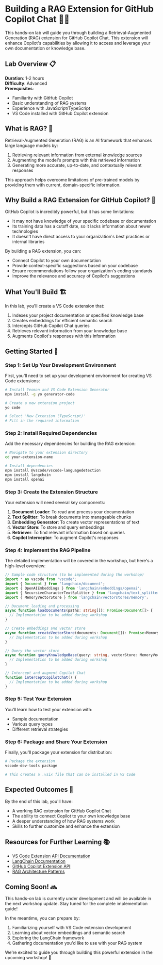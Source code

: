 # Building a RAG Extension for GitHub Copilot Chat 🤖💬

This hands-on lab will guide you through building a Retrieval-Augmented Generation (RAG) extension for GitHub Copilot Chat. This extension will enhance Copilot's capabilities by allowing it to access and leverage your own documentation or knowledge base.

## Lab Overview 📋

**Duration**: 1-2 hours  
**Difficulty**: Advanced  
**Prerequisites**: 
- Familiarity with GitHub Copilot
- Basic understanding of RAG systems
- Experience with JavaScript/TypeScript
- VS Code installed with GitHub Copilot extension

## What is RAG? 🧩

Retrieval-Augmented Generation (RAG) is an AI framework that enhances large language models by:
1. Retrieving relevant information from external knowledge sources
2. Augmenting the model's prompts with this retrieved information
3. Generating more accurate, up-to-date, and contextually relevant responses

This approach helps overcome limitations of pre-trained models by providing them with current, domain-specific information.

## Why Build a RAG Extension for GitHub Copilot? 🎯

GitHub Copilot is incredibly powerful, but it has some limitations:
- It may not have knowledge of your specific codebase or documentation
- Its training data has a cutoff date, so it lacks information about newer technologies
- It doesn't have direct access to your organization's best practices or internal libraries

By building a RAG extension, you can:
- Connect Copilot to your own documentation
- Provide context-specific suggestions based on your codebase
- Ensure recommendations follow your organization's coding standards
- Improve the relevance and accuracy of Copilot's suggestions

## What You'll Build 🏗️

In this lab, you'll create a VS Code extension that:
1. Indexes your project documentation or specified knowledge base
2. Creates embeddings for efficient semantic search
3. Intercepts GitHub Copilot Chat queries
4. Retrieves relevant information from your knowledge base
5. Augments Copilot's responses with this information

## Getting Started 🚀

### Step 1: Set Up Your Development Environment

First, you'll need to set up your development environment for creating VS Code extensions:

```bash
# Install Yeoman and VS Code Extension Generator
npm install -g yo generator-code

# Create a new extension project
yo code

# Select 'New Extension (TypeScript)'
# Fill in the required information
```

### Step 2: Install Required Dependencies

Add the necessary dependencies for building the RAG extension:

```bash
# Navigate to your extension directory
cd your-extension-name

# Install dependencies
npm install @vscode/vscode-languagedetection
npm install langchain
npm install openai
```

### Step 3: Create the Extension Structure

Your extension will need several key components:

1. **Document Loader**: To read and process your documentation
2. **Text Splitter**: To break documents into manageable chunks
3. **Embedding Generator**: To create vector representations of text
4. **Vector Store**: To store and query embeddings
5. **Retriever**: To find relevant information based on queries
6. **Copilot Interceptor**: To augment Copilot's responses

### Step 4: Implement the RAG Pipeline

The detailed implementation will be covered in the workshop, but here's a high-level overview:

```typescript
// Sample code structure (to be implemented during the workshop)
import * as vscode from 'vscode';
import { Document } from 'langchain/document';
import { OpenAIEmbeddings } from 'langchain/embeddings/openai';
import { RecursiveCharacterTextSplitter } from 'langchain/text_splitter';
import { MemoryVectorStore } from 'langchain/vectorstores/memory';

// Document loading and processing
async function loadDocuments(paths: string[]): Promise<Document[]> {
  // Implementation to be added during workshop
}

// Create embeddings and vector store
async function createVectorStore(documents: Document[]): Promise<MemoryVectorStore> {
  // Implementation to be added during workshop
}

// Query the vector store
async function queryKnowledgeBase(query: string, vectorStore: MemoryVectorStore): Promise<string> {
  // Implementation to be added during workshop
}

// Intercept and augment Copilot Chat
function interceptCopilotChat() {
  // Implementation to be added during workshop
}
```

### Step 5: Test Your Extension

You'll learn how to test your extension with:
- Sample documentation
- Various query types
- Different retrieval strategies

### Step 6: Package and Share Your Extension

Finally, you'll package your extension for distribution:

```bash
# Package the extension
vscode-dev-tools package

# This creates a .vsix file that can be installed in VS Code
```

## Expected Outcomes 🎉

By the end of this lab, you'll have:
- A working RAG extension for GitHub Copilot Chat
- The ability to connect Copilot to your own knowledge base
- A deeper understanding of how RAG systems work
- Skills to further customize and enhance the extension

## Resources for Further Learning 📚

- [VS Code Extension API Documentation](https://code.visualstudio.com/api)
- [LangChain Documentation](https://js.langchain.com/docs/)
- [GitHub Copilot Extension API](https://github.com/microsoft/vscode-copilot-release)
- [RAG Architecture Patterns](https://www.pinecone.io/learn/rag/)

## Coming Soon! 🔜

This hands-on lab is currently under development and will be available in the next workshop update. Stay tuned for the complete implementation guide!

In the meantime, you can prepare by:
1. Familiarizing yourself with VS Code extension development
2. Learning about vector embeddings and semantic search
3. Exploring the LangChain framework
4. Gathering documentation you'd like to use with your RAG system

We're excited to guide you through building this powerful extension in the upcoming workshop! 🚀
